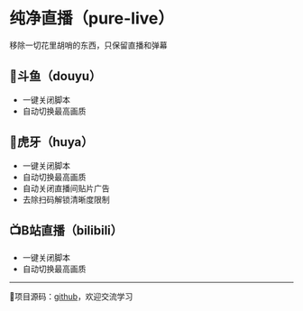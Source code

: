# 纯净直播（pure-live）

移除一切花里胡哨的东西，只保留直播和弹幕

## 🦈斗鱼（douyu）

- 一键关闭脚本
- 自动切换最高画质

## 🐯虎牙（huya）

- 一键关闭脚本
- 自动切换最高画质
- 自动关闭直播间贴片广告
- 去除扫码解锁清晰度限制

## 📺B站直播（bilibili）

- 一键关闭脚本
- 自动切换最高画质

---

🐙项目源码：[github](https://github.com/ljezio/pure-live)，欢迎交流学习
